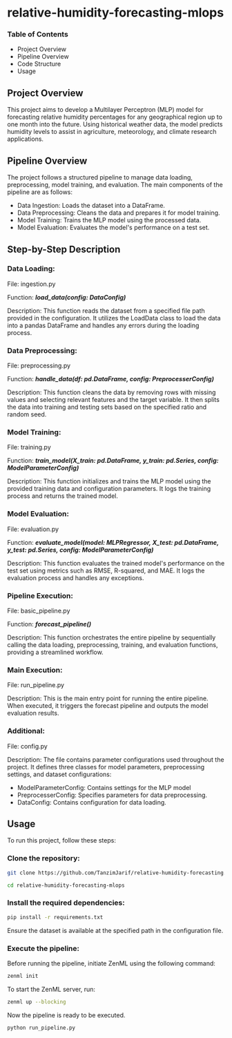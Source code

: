 # relative-humidity-forecasting-mlops

### Table of Contents
* Project Overview
* Pipeline Overview
* Code Structure
* Usage

## Project Overview
This project aims to develop a Multilayer Perceptron (MLP) model for forecasting relative humidity percentages for any geographical region up to one month into the future. Using historical weather data, the model predicts humidity levels to assist in agriculture, meteorology, and climate research applications.


## Pipeline Overview
The project follows a structured pipeline to manage data loading, preprocessing, model training, and evaluation. The main components of the pipeline are as follows:

* Data Ingestion: Loads the dataset into a DataFrame.
* Data Preprocessing: Cleans the data and prepares it for model training.
* Model Training: Trains the MLP model using the processed data.
* Model Evaluation: Evaluates the model's performance on a test set.


## Step-by-Step Description

### Data Loading:

File: ingestion.py

Function: ***load_data(config: DataConfig)***

Description: This function reads the dataset from a specified file path provided in the configuration. It utilizes the LoadData class to load the data into a pandas DataFrame and handles any errors during the loading process.

### Data Preprocessing:

File: preprocessing.py

Function: ***handle_data(df: pd.DataFrame, config: PreprocesserConfig)***

Description: This function cleans the data by removing rows with missing values and selecting relevant features and the target variable. It then splits the data into training and testing sets based on the specified ratio and random seed.

### Model Training:

File: training.py

Function: ***train_model(X_train: pd.DataFrame, y_train: pd.Series, config: ModelParameterConfig)***

Description: This function initializes and trains the MLP model using the provided training data and configuration parameters. It logs the training process and returns the trained model.

### Model Evaluation:

File: evaluation.py

Function: ***evaluate_model(model: MLPRegressor, X_test: pd.DataFrame, y_test: pd.Series, config: ModelParameterConfig)***

Description: This function evaluates the trained model's performance on the test set using metrics such as RMSE, R-squared, and MAE. It logs the evaluation process and handles any exceptions.

### Pipeline Execution:

File: basic_pipeline.py

Function: ***forecast_pipeline()***

Description: This function orchestrates the entire pipeline by sequentially calling the data loading, preprocessing, training, and evaluation functions, providing a streamlined workflow.

### Main Execution:

File: run_pipeline.py

Description: This is the main entry point for running the entire pipeline. When executed, it triggers the forecast pipeline and outputs the model evaluation results.

### Additional:

File: config.py 

Description: The file contains parameter configurations used throughout the project. It defines three classes for model parameters, preprocessing settings, and dataset configurations:
* ModelParameterConfig: Contains settings for the MLP model
* PreprocesserConfig: Specifies parameters for data preprocessing.
* DataConfig: Contains configuration for data loading.


## Usage
To run this project, follow these steps:

### Clone the repository:

```bash
git clone https://github.com/TanzimJarif/relative-humidity-forecasting.git
```

```bash
cd relative-humidity-forecasting-mlops
```

### Install the required dependencies:

```bash
pip install -r requirements.txt
```

Ensure the dataset is available at the specified path in the configuration file.

### Execute the pipeline:

Before running the pipeline, initiate ZenML using the following command:

```bash
zenml init
```

To start the ZenML server, run:

```bash
zenml up --blocking
```

Now the pipeline is ready to be executed.

```bash
python run_pipeline.py
```
